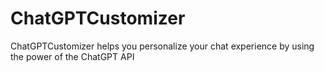 # ChatGPTCustomizer
ChatGPTCustomizer helps you personalize your chat experience by using the power of the ChatGPT API
